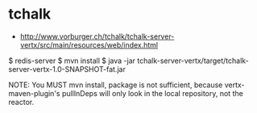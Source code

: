 tchalk
======

* http://www.vorburger.ch/tchalk/tchalk-server-vertx/src/main/resources/web/index.html

$ redis-server
$ mvn install
$ java -jar tchalk-server-vertx/target/tchalk-server-vertx-1.0-SNAPSHOT-fat.jar

NOTE: You MUST mvn install, package is not sufficient,
because vertx-maven-plugin's pullInDeps will only look in the local repository, not the reactor.
